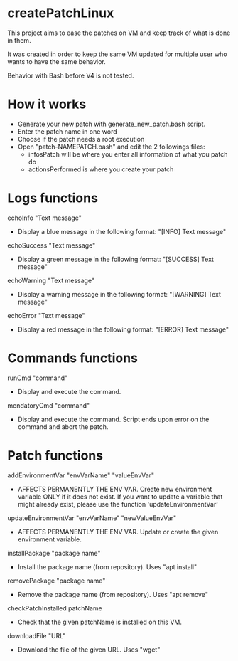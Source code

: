 # createPatchLinux

This project aims to ease the patches on VM and keep track of what is done in them.

It was created in order to keep the same VM updated for multiple user who wants to have the same behavior.

Behavior with Bash before V4 is not tested.

# How it works
  - Generate your new patch with generate_new_patch.bash script.
  - Enter the patch name in one word
  - Choose if the patch needs a root execution
  - Open "patch-NAMEPATCH.bash" and edit the 2 followings files:
    - infosPatch will be where you enter all information of what you patch do
    - actionsPerformed is where you create your patch

# Logs functions
echoInfo "Text message"
- Display a blue message in the following format:    "[INFO]    Text message"

echoSuccess "Text message"
- Display a green message in the following format:   "[SUCCESS] Text message"

echoWarning "Text message"
- Display a warning message in the following format: "[WARNING] Text message"

echoError "Text message"
- Display a red message in the following format:     "[ERROR]   Text message"

# Commands functions
runCmd "command"
- Display and execute the command.

mendatoryCmd "command"
- Display and execute the command. Script ends upon error on the command and abort the patch.

# Patch functions
addEnvironmentVar "envVarName" "valueEnvVar"
- AFFECTS PERMANENTLY THE ENV VAR. Create new environment variable ONLY if it does not exist. If you want to update a variable that might already exist, please use the function 'updateEnvironmentVar'

updateEnvironmentVar "envVarName" "newValueEnvVar"
- AFFECTS PERMANENTLY THE ENV VAR. Update or create the given environment variable.

installPackage "package name"
- Install the package name (from repository). Uses "apt install"

removePackage "package name"
- Remove the package name (from repository). Uses "apt remove"

checkPatchInstalled patchName
- Check that the given patchName is installed on this VM.

downloadFile "URL"
- Download the file of the given URL. Uses "wget"
